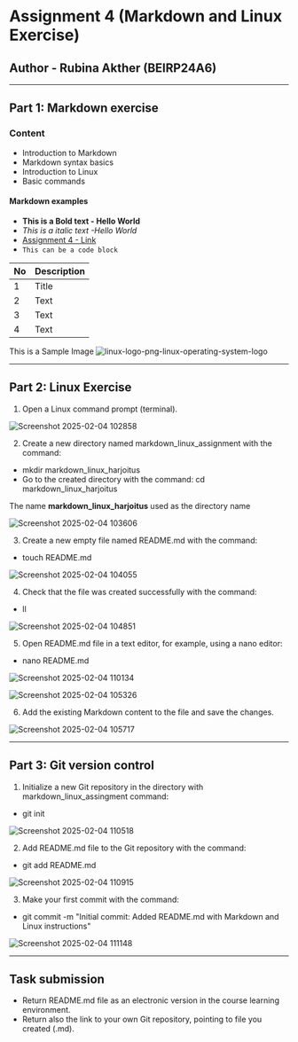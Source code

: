# Assignment 4 (Markdown and Linux Exercise)

## Author - Rubina Akther (BEIRP24A6)

---

## Part 1: Markdown exercise

### Content

- Introduction to Markdown
- Markdown syntax basics
- Introduction to Linux
- Basic commands

#### Markdown examples

- **This is a Bold text - Hello World**
- _This is a italic text -Hello World_
- [Assignment 4 - Link](https://github.com/rubimm-web/linux/edit/main/README.md)
- `This can be a code block `

| No  | Description |
| --- | ----------- |
| 1   | Title       |
| 2   | Text        |
| 3   | Text        |
| 4   | Text        |

This is a Sample Image
![linux-logo-png-linux-operating-system-logo](https://github.com/user-attachments/assets/7d34e007-2bb7-4b47-a2f1-4340cffccb81)


---

## Part 2: Linux Exercise

1. Open a Linux command prompt (terminal).

![Screenshot 2025-02-04 102858](https://github.com/user-attachments/assets/35219905-3915-4bc9-9786-791e3bb6b673)

2. Create a new directory named markdown_linux_assignment with the command:

- mkdir markdown_linux_harjoitus
- Go to the created directory with the command: cd markdown_linux_harjoitus

The name **markdown_linux_harjoitus** used as the directory name

![Screenshot 2025-02-04 103606](https://github.com/user-attachments/assets/42e7fcbd-1ecc-450d-a826-49fcfeebd03d)


3. Create a new empty file named README.md with the command:

- touch README.md

![Screenshot 2025-02-04 104055](https://github.com/user-attachments/assets/a0ef078d-0598-423f-afde-c4cc60efb5f5)


4. Check that the file was created successfully with the command:

- ll

![Screenshot 2025-02-04 104851](https://github.com/user-attachments/assets/0c8ba82a-00e8-46fc-8c51-53b4a8196d89)


5. Open README.md file in a text editor, for example, using a nano editor:

- nano README.md

![Screenshot 2025-02-04 110134](https://github.com/user-attachments/assets/63efd18e-097c-4fe4-9547-c8785f6b91cc)

![Screenshot 2025-02-04 105326](https://github.com/user-attachments/assets/d07cbcfc-86a4-4d16-a983-e8bcca239143)



6. Add the existing Markdown content to the file and save the changes.

![Screenshot 2025-02-04 105717](https://github.com/user-attachments/assets/e0b81667-092b-40b0-8ee7-6510f00ff34a)

---

## Part 3: Git version control

1. Initialize a new Git repository in the directory with markdown_linux_assingment command:

- git init

![Screenshot 2025-02-04 110518](https://github.com/user-attachments/assets/4ec9d204-28b9-4dc9-a67f-6d6fbe953f4d)


2. Add README.md file to the Git repository with the command:

- git add README.md

![Screenshot 2025-02-04 110915](https://github.com/user-attachments/assets/214b6769-1c23-4e05-9aeb-e1ecedc8969b)

3. Make your first commit with the command:

- git commit -m "Initial commit: Added README.md with Markdown and Linux instructions"

![Screenshot 2025-02-04 111148](https://github.com/user-attachments/assets/29ed8c26-f303-410c-a72d-3d7edb11943c)

---

## Task submission

- Return README.md file as an electronic version in the course learning environment.
- Return also the link to your own Git repository, pointing to file you created (.md).
